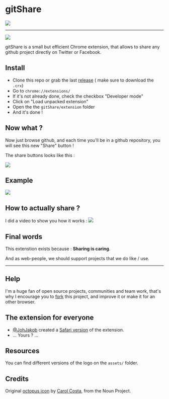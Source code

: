 # gitShare
![](http://puu.sh/kZz8M/537151bb8e.png)

---

[![](https://img.shields.io/badge/version-1.4-55ACEE.svg)](https://github.com/LukyVj/gitShare/releases/tag/1.4)

gitShare is a small but efficient Chrome extension, that allows to share any github project directly on Twitter or Facebook.

## Install
- Clone this repo or grab the last [release](https://github.com/LukyVj/gitShare/releases/tag/1.4) ( make sure to download the `.crx`)
- Go to `chrome://extensions/`
- If it's not already done, check the checkbox "Developer mode"
- Click on "Load unpacked extension"
- Open the the `gitShare/extension` folder
- And it's done !


## Now what ?
Now just browse github, and each time you'll be in a github repository, you will see this new "Share" button !

The share buttons looks like this :

![](http://puu.sh/kZEnS/d1e2f1c9a4.png)

## Example
![](http://puu.sh/kZELR/18bb8db6d3.png)

## How to actually share ?
I did a video to show you how it works :
![](http://puu.sh/kZHHq/47323195fe.gif)

## Final words
This extenstion exists because : __Sharing is caring__.

And as web-people, we should support projects that we do like / use.

---

## Help
I'm a huge fan of open source projects, communities and team work, that's why I encourage you to [fork](https://github.com/LukyVj/gitShare#fork-destination-box) this project, and improve it or make it for an other browser.

## The extension for everyone

- [@JohJakob](https://github.com/JohJakob) created a [Safari version](https://github.com/JohJakob/gitShare-Safari) of the extension.
- ... Yours ? ...

## Resources
You can find different versions of the logo on the `assets/` folder.

## Credits
Original [octopus icon](https://thenounproject.com/search/?q=octopus&i=901) by [Carol Costa](https://thenounproject.com/carol/), from the Noun Project.
